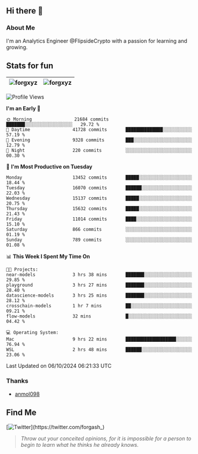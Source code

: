 ## Hi there 👋

### About Me

I'm an Analytics Engineer @FlipsideCrypto with a passion for learning and growing.
  
## Stats for fun

| <img align="center" src="https://github-readme-streak-stats.herokuapp.com/?user=forgxyz&theme=tokyonight" alt="forgxyz" /> | <img align="center" src="https://github-readme-stats.vercel.app/api?username=forgxyz&theme=tokyonight&show_icons=true" alt="forgxyz" /> |
| ------------- |------------- |


<!--START_SECTION:waka-->
![Profile Views](http://img.shields.io/badge/Profile%20Views-0-blue)

**I'm an Early 🐤** 

```text
🌞 Morning                21684 commits       ███████░░░░░░░░░░░░░░░░░░   29.72 % 
🌆 Daytime                41728 commits       ██████████████░░░░░░░░░░░   57.19 % 
🌃 Evening                9328 commits        ███░░░░░░░░░░░░░░░░░░░░░░   12.79 % 
🌙 Night                  220 commits         ░░░░░░░░░░░░░░░░░░░░░░░░░   00.30 % 
```
📅 **I'm Most Productive on Tuesday** 

```text
Monday                   13452 commits       █████░░░░░░░░░░░░░░░░░░░░   18.44 % 
Tuesday                  16070 commits       ██████░░░░░░░░░░░░░░░░░░░   22.03 % 
Wednesday                15137 commits       █████░░░░░░░░░░░░░░░░░░░░   20.75 % 
Thursday                 15632 commits       █████░░░░░░░░░░░░░░░░░░░░   21.43 % 
Friday                   11014 commits       ████░░░░░░░░░░░░░░░░░░░░░   15.10 % 
Saturday                 866 commits         ░░░░░░░░░░░░░░░░░░░░░░░░░   01.19 % 
Sunday                   789 commits         ░░░░░░░░░░░░░░░░░░░░░░░░░   01.08 % 
```


📊 **This Week I Spent My Time On** 

```text
🐱‍💻 Projects: 
near-models              3 hrs 38 mins       ███████░░░░░░░░░░░░░░░░░░   29.85 % 
playground               3 hrs 27 mins       ███████░░░░░░░░░░░░░░░░░░   28.40 % 
datascience-models       3 hrs 25 mins       ███████░░░░░░░░░░░░░░░░░░   28.12 % 
crosschain-models        1 hr 7 mins         ██░░░░░░░░░░░░░░░░░░░░░░░   09.21 % 
flow-models              32 mins             █░░░░░░░░░░░░░░░░░░░░░░░░   04.42 % 

💻 Operating System: 
Mac                      9 hrs 22 mins       ███████████████████░░░░░░   76.94 % 
WSL                      2 hrs 48 mins       ██████░░░░░░░░░░░░░░░░░░░   23.06 % 
```


 Last Updated on 06/10/2024 06:21:33 UTC
<!--END_SECTION:waka-->

### Thanks
 - [anmol098](https://github.com/anmol098/waka-readme-stats/)
  
## Find Me
[![Twitter](https://img.shields.io/twitter/url/https/twitter.com/forgash_.svg?style=social&label=Follow%20%40forgash_)](https://twitter.com/forgash_)


> *Throw out your conceited opinions, for it is impossible for a person to begin to learn what he thinks he already knows.* 
